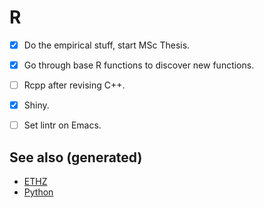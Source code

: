 # R

-   [X] Do the empirical stuff, start MSc Thesis.
-   [X] Go through base R functions to discover new functions.
-   [ ] Rcpp after revising C++.
-   [X] Shiny.
-   [ ] Set lintr on Emacs.


## See also (generated)

-   [ETHZ](20200430153912-ethz.md)
-   [Python](python.md)
